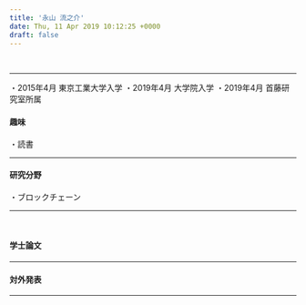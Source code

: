 ```yaml
---
title: '永山 流之介'
date: Thu, 11 Apr 2019 10:12:25 +0000
draft: false
---
```


 

* * *

・2015年4月 東京工業大学入学 ・2019年4月 大学院入学 ・2019年4月 首藤研究室所属

#### 趣味

・読書

* * *

#### 研究分野

・ブロックチェーン

* * *

 

#### 学士論文

* * *

#### 対外発表

* * *
